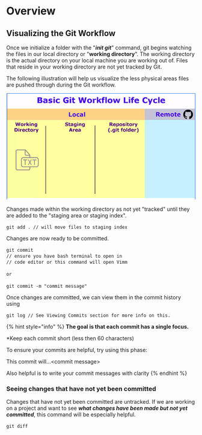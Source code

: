 # Overview

## Visualizing the Git Workflow

Once we initialize a folder with the "_**init git**_" command, git begins watching the files in our local directory or "**working directory**". The working directory is the actual directory on your local machine you are working out of. Files that reside in your working directory are not yet tracked by Git.

The following illustration will help us visualize the less physical areas files are pushed through during the Git workflow.

![git workflow](../.gitbook/assets/screen-shot-2019-03-28-at-10.06.33-pm.png)

Changes made within the working directory as not yet "tracked" until they are added to the "staging area or staging index". 

```text
git add . // will move files to staging index
```

Changes are now ready to be committed. 

```text
git commit
// ensure you have bash terminal to open in
// code editor or this command will open Vimm

or 

git commit -m "commit message"
```

Once changes are committed, we can view them in the commit history using

```text
git log // See Viewing Commits section for more info on this.
```

{% hint style="info" %}
**The goal is that each commit has a single focus.**

\*Keep each commit short \(less then 60 characters\)

To ensure your commits are helpful, try using this phase:

This commit will...&lt;commit message&gt;

Also helpful is to write your commit messages with clarity
{% endhint %}

### Seeing changes that have not yet been committed

Changes that have not yet been committed are untracked. If we are working on a project and want to see _**what changes have been made but not yet committed**_, this command will be especially helpful.

```text
git diff
```

